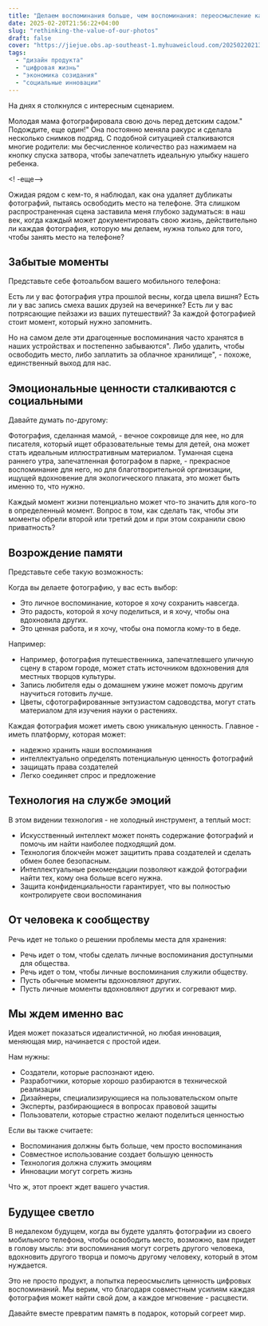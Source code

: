 ```yaml
---
title: "Делаем воспоминания больше, чем воспоминания: переосмысление каждой сделанной фотографии"
date: 2025-02-20T21:56:22+04:00
slug: "rethinking-the-value-of-our-photos"
draft: false
cover: "https://jiejue.obs.ap-southeast-1.myhuaweicloud.com/20250220213627208.webp"
tags:
  - "дизайн продукта"
  - "цифровая жизнь"
  - "экономика созидания"
  - "социальные инновации"
---
```


На днях я столкнулся с интересным сценарием.

Молодая мама фотографировала свою дочь перед детским садом." Подождите, еще один!" Она постоянно меняла ракурс и сделала несколько снимков подряд. С подобной ситуацией сталкиваются многие родители: мы бесчисленное количество раз нажимаем на кнопку спуска затвора, чтобы запечатлеть идеальную улыбку нашего ребенка.

<! -еще-->

Ожидая рядом с кем-то, я наблюдал, как она удаляет дубликаты фотографий, пытаясь освободить место на телефоне. Эта слишком распространенная сцена заставила меня глубоко задуматься: в наш век, когда каждый может документировать свою жизнь, действительно ли каждая фотография, которую мы делаем, нужна только для того, чтобы занять место на телефоне?

## Забытые моменты

Представьте себе фотоальбом вашего мобильного телефона:

Есть ли у вас фотография утра прошлой весны, когда цвела вишня? Есть ли у вас запись смеха ваших друзей на вечеринке? Есть ли у вас потрясающие пейзажи из ваших путешествий? За каждой фотографией стоит момент, который нужно запомнить.

Но на самом деле эти драгоценные воспоминания часто хранятся в наших устройствах и постепенно забываются". Либо удалить, чтобы освободить место, либо заплатить за облачное хранилище", - похоже, единственный выход для нас.

## Эмоциональные ценности сталкиваются с социальными

Давайте думать по-другому:

Фотография, сделанная мамой, - вечное сокровище для нее, но для писателя, который ищет образовательные темы для детей, она может стать идеальным иллюстративным материалом. Туманная сцена раннего утра, запечатленная фотографом в парке, - прекрасное воспоминание для него, но для благотворительной организации, ищущей вдохновение для экологического плаката, это может быть именно то, что нужно.

Каждый момент жизни потенциально может что-то значить для кого-то в определенный момент. Вопрос в том, как сделать так, чтобы эти моменты обрели второй или третий дом и при этом сохранили свою приватность?

## Возрождение памяти

Представьте себе такую возможность:

Когда вы делаете фотографию, у вас есть выбор:
- Это личное воспоминание, которое я хочу сохранить навсегда.
- Это радость, которой я хочу поделиться, и я хочу, чтобы она вдохновила других.
- Это ценная работа, и я хочу, чтобы она помогла кому-то в беде.

Например:
- Например, фотография путешественника, запечатлевшего уличную сцену в старом городе, может стать источником вдохновения для местных творцов культуры.
- Запись любителя еды о домашнем ужине может помочь другим научиться готовить лучше.
- Цветы, сфотографированные энтузиастом садоводства, могут стать материалом для изучения науки о растениях.

Каждая фотография может иметь свою уникальную ценность. Главное - иметь платформу, которая может:
- надежно хранить наши воспоминания
- интеллектуально определять потенциальную ценность фотографий
- защищать права создателей
- Легко соединяет спрос и предложение

## Технология на службе эмоций ##

В этом видении технология - не холодный инструмент, а теплый мост:

- Искусственный интеллект может понять содержание фотографий и помочь им найти наиболее подходящий дом.
- Технология блокчейн может защитить права создателей и сделать обмен более безопасным.
- Интеллектуальные рекомендации позволяют каждой фотографии найти тех, кому она больше всего нужна.
- Защита конфиденциальности гарантирует, что вы полностью контролируете свои воспоминания

## От человека к сообществу ##

Речь идет не только о решении проблемы места для хранения:
- Речь идет о том, чтобы сделать личные воспоминания доступными для общества.
- Речь идет о том, чтобы личные воспоминания служили обществу.
- Пусть обычные моменты вдохновляют других.
- Пусть личные моменты вдохновляют других и согревают мир.

## Мы ждем именно вас ##

Идея может показаться идеалистичной, но любая инновация, меняющая мир, начинается с простой идеи.

Нам нужны:
- Создатели, которые распознают идею.
- Разработчики, которые хорошо разбираются в технической реализации
- Дизайнеры, специализирующиеся на пользовательском опыте
- Эксперты, разбирающиеся в вопросах правовой защиты
- Пользователи, которые страстно желают поделиться ценностью

Если вы также считаете:
- Воспоминания должны быть больше, чем просто воспоминания
- Совместное использование создает большую ценность
- Технология должна служить эмоциям
- Инновации могут согреть жизнь

Что ж, этот проект ждет вашего участия.

## Будущее светло ##

В недалеком будущем, когда вы будете удалять фотографии из своего мобильного телефона, чтобы освободить место, возможно, вам придет в голову мысль: эти воспоминания могут согреть другого человека, вдохновить другого творца и помочь другому человеку, который в этом нуждается.

Это не просто продукт, а попытка переосмыслить ценность цифровых воспоминаний. Мы верим, что благодаря совместным усилиям каждая фотография может найти свой дом, а каждое мгновение - расцвести.

Давайте вместе превратим память в подарок, который согреет мир.
